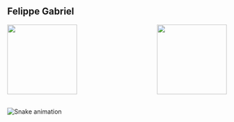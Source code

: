 ## Felippe Gabriel

<div>
  
  <img  height="160em" src="https://github-readme-stats.vercel.app/api?username=Felippe1212&show_icons=true&theme=great-gatsby&include_all_commits=true&count_private=true"/>
  <img align="right" height="160em" src="https://github-readme-stats.vercel.app/api/top-langs/?username=Felippe1212&layout=compact&langs_count=16&theme=great-gatsby"/>
</div>
<br>


    

![Snake animation](https://github.com/LuigiGF/LuigiGF/blob/output/github-contribution-grid-snake.svg)
